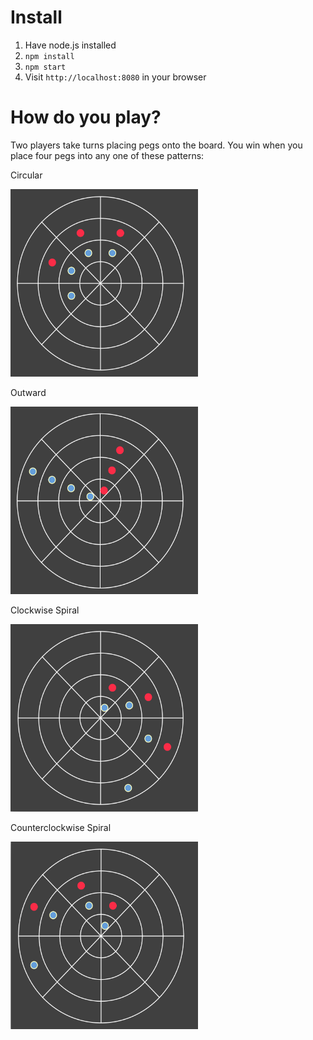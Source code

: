 # Install

1. Have node.js installed
2. `npm install`
3. `npm start`
4. Visit `http://localhost:8080` in your browser

# How do you play?

Two players take turns placing pegs onto the board. You win when you place four pegs into any one of these patterns:

Circular

<img src="https://raw.githubusercontent.com/ridoy/coordinates-web/master/img/circular.png" width="300" height="300">

Outward

<img src="https://raw.githubusercontent.com/ridoy/coordinates-web/master/img/outward.png" width="300" height="300">

Clockwise Spiral

<img src="https://raw.githubusercontent.com/ridoy/coordinates-web/master/img/cw%20spiral.png" width="300" height="300">

Counterclockwise Spiral

<img src="https://raw.githubusercontent.com/ridoy/coordinates-web/master/img/ccw%20spiral.png" width="300" height="300">
